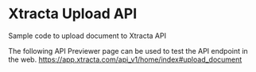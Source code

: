 # Xtracta Upload API
Sample code to upload document to Xtracta API

The following API Previewer page can be used to test the API endpoint in the web.
https://app.xtracta.com/api_v1/home/index#upload_document
